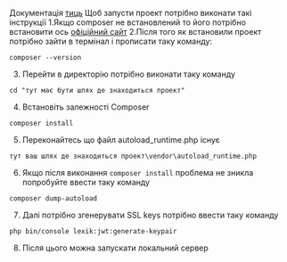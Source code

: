 Документація [тиць](https://web.postman.co/documentation/41725631-749e4b5a-ef71-44d2-a55d-7a7fd83f84c9/publish?workspaceId=ab90466f-adcd-4fb7-86df-0ab866c638f5)
Щоб запусти проект потрібно виконати такі інструкції
1.Якщо composer не встановлений то його потрібно встановити ось [офіційний сайт](https://getcomposer.org/)
2.Після того як встановили проект потрібно зайти в термінал і прописати таку команду:
```
composer --version
```
3. Перейти  в директорію потрібно виконати таку команду
```
cd "тут має бути шлях де знаходиться проект"
```
4. Встановіть залежності  Composer
```
composer install
```

5. Переконайтесь  що файл autoload_runtime.php існує
```
тут ваш шлях де знаходиться проект\vendor\autoload_runtime.php
```
6. Якщо після виконання ```composer install``` проблема не зникла попробуйте ввести таку команду

```
composer dump-autoload
```
7. Далі потрібно згенерувати  SSL keys потрібно ввести таку команду
```
php bin/console lexik:jwt:generate-keypair

```
8. Після цього можна запускати локальний сервер
   

